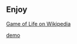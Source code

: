 ## Enjoy

[Game of Life on Wikipedia](https://en.wikipedia.org/wiki/Conway%27s_Game_of_Life)

[demo](https://bigjey.github.io/game_of_life)
